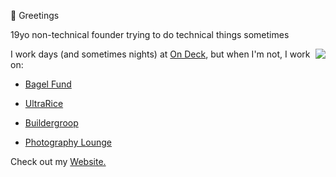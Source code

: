 👋 Greetings


19yo non-technical founder trying to do technical things sometimes

<a href="https://discord.com/users/397142169506414592">
  <img src="https://lanyard-profile-readme.vercel.app/api/397142169506414592" align="right" />
</a>

I work days (and sometimes nights) at [On Deck](https://beondeck.com), but when I'm not, I work on:

- [Bagel Fund](https://bagel.fund)

- [UltraRice](https://ultrarice.org)

- [Buildergroop](https://buildergroop.com)

- [Photography Lounge](https://discord.gg/photography)

Check out my [Website.](https://aridutilh.com)
